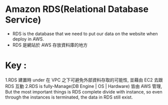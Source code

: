 # Amazon RDS(Relational Database Service)

- RDS is the database that we need to put our data on the website when deploy in AWS.
- RDS 是網站於 AWS 存放資料庫的地方

# Key :

1.RDS 建置時 under 在 VPC 之下可避免外部資料存取的可能性, 並藉由 EC2 去跟 RDS 互動
2.RDS is fully-Manage(DB Engine | OS | Hardware) 皆由 AWS 管理, But the most important things is RDS complete divide with instance,
so even through the instances is terminated, the data in RDS still exist.
